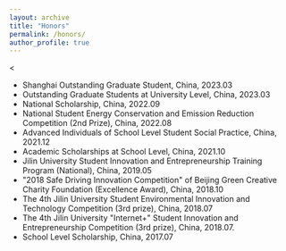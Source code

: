 ```yaml
---
layout: archive
title: "Honors"
permalink: /honors/
author_profile: true
---
```



<<ul>
<li> Shanghai Outstanding Graduate Student, China, 2023.03</li>

<li> Outstanding Graduate Students at University Level, China, 2023.03</li>

<li> National Scholarship, China, 2022.09</li>

<li> National Student Energy Conservation and Emission Reduction Competition (2nd Prize), China, 2022.08</li>

<li> Advanced Individuals of School Level Student Social Practice, China, 2021.12</li>

<li> Academic Scholarships at School Level, China, 2021.10</li>

<li> Jilin University Student Innovation and Entrepreneurship Training Program (National), China, 2019.05</li>

<li> "2018 Safe Driving Innovation Competition" of Beijing Green Creative Charity Foundation (Excellence Award), China, 2018.10</li>

<li> The 4th Jilin University Student Environmental Innovation and Technology Competition (3rd prize), China, 2018.07</li>

<li> The 4th Jilin University "Internet+" Student Innovation and Entrepreneurship Competition (3rd prize), China, 2018.07.</li>

<li> School Level Scholarship, China, 2017.07</li>

</ul>